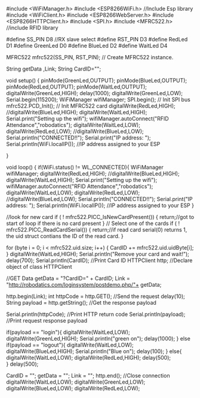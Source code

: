#include <WiFiManager.h> 
#include <ESP8266WiFi.h>     //Include Esp library
#include <WiFiClient.h> 
#include <ESP8266WebServer.h>
#include <ESP8266HTTPClient.h>
#include <SPI.h>
#include <MFRC522.h>        //include RFID library

#define SS_PIN D8 //RX slave select
#define RST_PIN D3
#define RedLed D1
#define GreenLed D0
#define BlueLed D2
#define WaitLed D4

MFRC522 mfrc522(SS_PIN, RST_PIN); // Create MFRC522 instance.

String getData ,Link;
String CardID="";

void setup() {
  pinMode(GreenLed,OUTPUT);
  pinMode(BlueLed,OUTPUT);
  pinMode(RedLed,OUTPUT);
  pinMode(WaitLed,OUTPUT);
  digitalWrite(GreenLed,HIGH);
  delay(1000);
  digitalWrite(GreenLed,LOW);
  Serial.begin(115200);
  WiFiManager wifiManager;
  SPI.begin();  // Init SPI bus
  mfrc522.PCD_Init(); // Init MFRC522 card
  digitalWrite(RedLed,HIGH);
  //digitalWrite(BlueLed,HIGH);
  digitalWrite(WaitLed,HIGH);
  Serial.print("Setting up the wifi");
  wifiManager.autoConnect("RFID Attendance","robodatics");
  digitalWrite(WaitLed,LOW);
  digitalWrite(RedLed,LOW);
  //digitalWrite(BlueLed,LOW);
  Serial.println("CONNECTED!!");
  Serial.print("IP address: ");
  Serial.println(WiFi.localIP());  //IP address assigned to your ESP
  
}

void loop() {
  if(WiFi.status() != WL_CONNECTED){
    WiFiManager wifiManager;
    digitalWrite(RedLed,HIGH);
    //digitalWrite(BlueLed,HIGH);
    digitalWrite(WaitLed,HIGH);
    Serial.print("Setting up the wifi");
    wifiManager.autoConnect("RFID Attendance","robodatics");
    digitalWrite(WaitLed,LOW);
    digitalWrite(RedLed,LOW);
    //digitalWrite(BlueLed,LOW);
    Serial.println("CONNECTED!!");
    Serial.print("IP address: ");
    Serial.println(WiFi.localIP());  //IP address assigned to your ESP
  }
  
  //look for new card
   if ( ! mfrc522.PICC_IsNewCardPresent()) {
  return;//got to start of loop if there is no card present
 }
 // Select one of the cards
 if ( ! mfrc522.PICC_ReadCardSerial()) {
  return;//if read card serial(0) returns 1, the uid struct contians the ID of the read card.
 }

 for (byte i = 0; i < mfrc522.uid.size; i++) {
     CardID += mfrc522.uid.uidByte[i];
     }
  digitalWrite(WaitLed,HIGH);
  Serial.println("Remove your card and wait!");
  delay(700);
  Serial.println(CardID);     //Print Card ID
  HTTPClient http;    //Declare object of class HTTPClient
  
  //GET Data
  getData = "?CardID=" + CardID;
  Link = "http://robodatics.com/loginsystem/postdemo.php/"+ getData;
  
  http.begin(Link);
  int httpCode = http.GET();            //Send the request
  delay(10);
  String payload = http.getString();    //Get the response payload
  
  Serial.println(httpCode);   //Print HTTP return code
  Serial.println(payload);    //Print request response payload
  
  if(payload == "login"){
    digitalWrite(WaitLed,LOW);
    digitalWrite(GreenLed,HIGH);
    Serial.println("green on");
    delay(1000); 
  }
  else if(payload == "logout"){
    digitalWrite(WaitLed,LOW);
    digitalWrite(BlueLed,HIGH);
    Serial.println("Blue on");
    delay(100);
  }
  else{
    digitalWrite(WaitLed,LOW);
    digitalWrite(RedLed,HIGH);
    delay(500);  
    }
  delay(500);
  
  CardID = "";
  getData = "";
  Link = "";
  http.end();  //Close connection
  digitalWrite(WaitLed,LOW);
  digitalWrite(GreenLed,LOW);
  digitalWrite(BlueLed,LOW);
  digitalWrite(RedLed,LOW);
